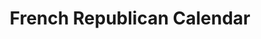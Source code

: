 ---
layout: project_print

cardclass: "col-md-6 mt-4 mt-lg-0"
image: assets/images/portfolio/french_republican_calendar/001.jpg
cardtext: "display-9 mb-0 text-white font-alt fw-normal"
focus1: Object Photography
name: French Republican Calendar
link: "project_detail/French_Republican_Calendar.html"
display_order: 5

title: French Republican Calendar
videourl: https://player.vimeo.com/video/774970501
description: Photography and composition of lettering and backgrounds for a calendar.
course: Photo Digital Imaging II
semester: Fall 2023
focus: Object photography

overview: |
    <p class="lead"> </p>

images:
    - ../assets/images/portfolio/french_republican_calendar/001.jpg

challenge: |
    <p> </p>

solution: |
    <p> </p>

---